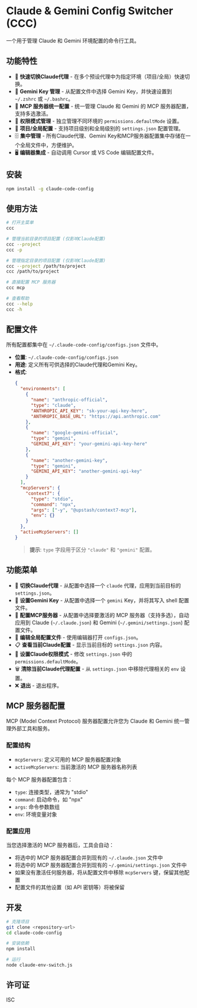 # Claude & Gemini Config Switcher (CCC)

一个用于管理 Claude 和 Gemini 环境配置的命令行工具。

## 功能特性

- 🔄 **快速切换Claude代理** - 在多个预设代理中为指定环境（项目/全局）快速切换。
- 💎 **Gemini Key 管理** - 从配置文件中选择 Gemini Key，并快速设置到 `~/.zshrc` 或 `~/.bashrc`。
- 🔧 **MCP 服务器统一配置** - 统一管理 Claude 和 Gemini 的 MCP 服务器配置，支持多选激活。
- 🔐 **权限模式管理** - 独立管理不同环境的 `permissions.defaultMode` 设置。
- 📁 **项目/全局配置** - 支持项目级别和全局级别的 `settings.json` 配置管理。
- 🗄️ **集中管理** - 所有Claude代理、Gemini Key和MCP服务器配置集中存储在一个全局文件中，方便维护。
- 🖥️ **编辑器集成** - 自动调用 Cursor 或 VS Code 编辑配置文件。

## 安装

```bash
npm install -g claude-code-config
```

## 使用方法

```bash
# 打开主菜单
ccc

# 管理当前目录的项目配置 (仅影响Claude配置)
ccc --project
ccc -p

# 管理指定目录的项目配置 (仅影响Claude配置)
ccc --project /path/to/project
ccc /path/to/project

# 直接配置 MCP 服务器
ccc mcp

# 查看帮助
ccc --help
ccc -h
```

## 配置文件

所有配置都集中在 `~/.claude-code-config/configs.json` 文件中。

- **位置**: `~/.claude-code-config/configs.json`
- **用途**: 定义所有可供选择的Claude代理和Gemini Key。
- **格式**:
  ```json
  {
    "environments": [
      {
        "name": "anthropic-official",
        "type": "claude",
        "ANTHROPIC_API_KEY": "sk-your-api-key-here",
        "ANTHROPIC_BASE_URL": "https://api.anthropic.com"
      },
      {
        "name": "google-gemini-official",
        "type": "gemini",
        "GEMINI_API_KEY": "your-gemini-api-key-here"
      },
      {
        "name": "another-gemini-key",
        "type": "gemini",
        "GEMINI_API_KEY": "another-gemini-api-key"
      }
    ],
    "mcpServers": {
      "context7": {
        "type": "stdio",
        "command": "npx",
        "args": ["-y", "@upstash/context7-mcp"],
        "env": {}
      }
    },
    "activeMcpServers": []
  }
  ```
  > **提示**: `type` 字段用于区分 `"claude"` 和 `"gemini"` 配置。

## 功能菜单

- 🔄 **切换Claude代理** - 从配置中选择一个 `claude` 代理，应用到当前目标的 `settings.json`。
- 🔑 **设置Gemini Key** - 从配置中选择一个 `gemini` Key，并将其写入 shell 配置文件。
- 🔧 **配置MCP服务器** - 从配置中选择要激活的 MCP 服务器（支持多选），自动应用到 Claude (`~/.claude.json`) 和 Gemini (`~/.gemini/settings.json`) 配置文件。
- 📝 **编辑全局配置文件** - 使用编辑器打开 `configs.json`。
- 📋 **查看当前Claude配置** - 显示当前目标的 `settings.json` 内容。
- 🔐 **设置Claude权限模式** - 修改 `settings.json` 中的 `permissions.defaultMode`。
- 🗑️ **清除当前Claude代理配置** - 从 `settings.json` 中移除代理相关的 `env` 设置。
- ❌ **退出** - 退出程序。

## MCP 服务器配置

MCP (Model Context Protocol) 服务器配置允许您为 Claude 和 Gemini 统一管理外部工具和服务。

### 配置结构

- `mcpServers`: 定义可用的 MCP 服务器配置对象
- `activeMcpServers`: 当前激活的 MCP 服务器名称列表

每个 MCP 服务器配置包含：
- `type`: 连接类型，通常为 "stdio"
- `command`: 启动命令，如 "npx"
- `args`: 命令参数数组
- `env`: 环境变量对象

### 配置应用

当您选择激活的 MCP 服务器后，工具会自动：
- 将选中的 MCP 服务器配置合并到现有的 `~/.claude.json` 文件中
- 将选中的 MCP 服务器配置合并到现有的 `~/.gemini/settings.json` 文件中
- 如果没有激活任何服务器，将从配置文件中移除 `mcpServers` 键，保留其他配置
- 配置文件的其他设置（如 API 密钥等）将被保留

## 开发

```bash
# 克隆项目
git clone <repository-url>
cd claude-code-config

# 安装依赖
npm install

# 运行
node claude-env-switch.js
```

## 许可证

ISC
